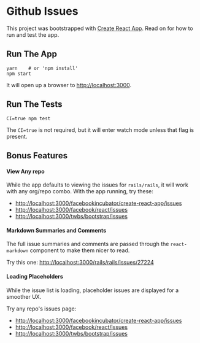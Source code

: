 # Github Issues

This project was bootstrapped with [Create React App](https://github.com/facebookincubator/create-react-app). Read on for how to run and test the app.

## Run The App

```
yarn    # or 'npm install'
npm start
```

It will open up a browser to [http://localhost:3000](http://localhost:3000).

## Run The Tests

```
CI=true npm test
```

The `CI=true` is not required, but it will enter watch mode unless that flag is present.

## Bonus Features

#### View Any repo

While the app defaults to viewing the issues for `rails/rails`, it will work with any org/repo combo. With the app running, try these:

* [http://localhost:3000/facebookincubator/create-react-app/issues](http://localhost:3000/facebookincubator/create-react-app/issues)
* [http://localhost:3000/facebook/react/issues](http://localhost:3000/facebook/react/issues)
* [http://localhost:3000/twbs/bootstrap/issues](http://localhost:3000/twbs/bootstrap/issues)

#### Markdown Summaries and Comments

The full issue summaries and comments are passed through the `react-markdown` component to make them nicer to read.

Try this one: [http://localhost:3000/rails/rails/issues/27224](http://localhost:3000/rails/rails/issues/27224)

#### Loading Placeholders

While the issue list is loading, placeholder issues are displayed for a smoother UX.

Try any repo's issues page:

* [http://localhost:3000/facebookincubator/create-react-app/issues](http://localhost:3000/facebookincubator/create-react-app/issues)
* [http://localhost:3000/facebook/react/issues](http://localhost:3000/facebook/react/issues)
* [http://localhost:3000/twbs/bootstrap/issues](http://localhost:3000/twbs/bootstrap/issues)
